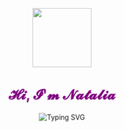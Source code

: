 <div id="header" align="center">
  <img src="https://media.giphy.com/media/v1.Y2lkPTc5MGI3NjExZGR0c3cybmRoM2h4bG0xOGJmZDBpZmgyNWswOHNhdG5vdjhzYjI3byZlcD12MV9pbnRlcm5hbF9naWZfYnlfaWQmY3Q9cw/mQVGgQvPdjYc45XAXo/giphy.gif" width="120"/>
</div>
<h1 align="center" style="color:purple;">𝓗𝓲, 𝓘'𝓶 𝓝𝓪𝓽𝓪𝓵𝓲𝓪</h1>

<div id="header" align="center" href="https://git.io/typing-svg" ><img src="https://readme-typing-svg.herokuapp.com?font=Fira+Code&size=30&pause=1000&center=true&vCenter=true&width=620&lines=%F0%9D%92%A5%F0%9D%92%B6%F0%9D%93%8B%F0%9D%92%B6+%F0%9D%92%B9%F0%9D%91%92%F0%9D%93%8B%F0%9D%91%92%F0%9D%93%81%F0%9D%91%9C%F0%9D%93%85%F0%9D%91%92%F0%9D%93%87+%F0%9D%92%BB%F0%9D%93%87%F0%9D%91%9C%F0%9D%93%82+%F0%9D%92%A9%F0%9D%91%9C%F0%9D%93%8B%F0%9D%91%9C%F0%9D%93%88%F0%9D%92%BE%F0%9D%92%B7%F0%9D%92%BE%F0%9D%93%87%F0%9D%93%88%F0%9D%93%80" alt="Typing SVG" /></div>

<!--

Here are some ideas to get you started:

- 🔭 I’m currently working on ...
- 🌱 I’m currently learning ...
- 👯 I’m looking to collaborate on ...
- 🤔 I’m looking for help with ...
- 💬 Ask me about ...
- 📫 How to reach me: ...
- 😄 Pronouns: ...
- ⚡ Fun fact: ...
-->
